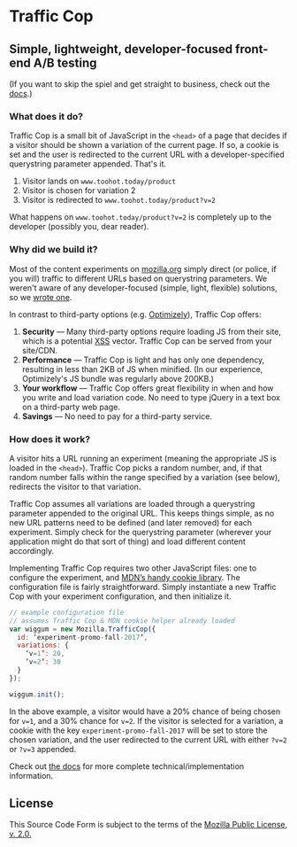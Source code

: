 # Traffic Cop
## Simple, lightweight, developer-focused front-end A/B testing

(If you want to skip the spiel and get straight to business, check out the [docs](./documentation.md).)

### What does it do?

Traffic Cop is a small bit of JavaScript in the `<head>` of a page that decides if a visitor should be shown a variation of the current page. If so, a cookie is set and the user is redirected to the current URL with a developer-specified querystring parameter appended. That's it.

1. Visitor lands on `www.toohot.today/product`
2. Visitor is chosen for variation 2
3. Visitor is redirected to `www.toohot.today/product?v=2`

What happens on `www.toohot.today/product?v=2` is completely up to the developer (possibly you, dear reader).

### Why did we build it?

Most of the content experiments on [mozilla.org](https://www.mozilla.org) simply direct (or police, if you will) traffic to different URLs based on querystring parameters. We weren't aware of any developer-focused (simple, light, flexible) solutions, so we [wrote one](https://frinkiac.com/caption/S10E13/653685).

In contrast to third-party options (e.g. [Optimizely](https://www.optimizely.com/)), Traffic Cop offers:

1. **Security** — Many third-party options require loading JS from their site, which is a potential [XSS](https://en.wikipedia.org/wiki/Cross-site_scripting) vector. Traffic Cop can be served from your site/CDN.
2. **Performance** — Traffic Cop is light and has only one dependency, resulting in less than 2KB of JS when minified. (In our experience, Optimizely's JS bundle was regularly above 200KB.)
3. **Your workflow** — Traffic Cop offers great flexibility in when and how you write and load variation code. No need to type jQuery in a text box on a third-party web page.
4. **Savings** — No need to pay for a third-party service.

### How does it work?

A visitor hits a URL running an experiment (meaning the appropriate JS is loaded in the `<head>`). Traffic Cop picks a random number, and, if that random number falls within the range specified by a variation (see below), redirects the visitor to that variation.

Traffic Cop assumes all variations are loaded through a querystring parameter appended to the original URL. This keeps things simple, as no new URL patterns need to be defined (and later removed) for each experiment. Simply check for the querystring parameter (wherever your application might do that sort of thing) and load different content accordingly.

Implementing Traffic Cop requires two other JavaScript files: one to configure the experiment, and [MDN’s handy cookie library](https://developer.mozilla.org/docs/Web/API/Document/cookie/Simple_document.cookie_framework). The configuration file is fairly straightforward. Simply instantiate a new Traffic Cop with your experiment configuration, and then initialize it.

```javascript
// example configuration file
// assumes Traffic Cop & MDN cookie helper already loaded
var wiggum = new Mozilla.TrafficCop({
  id: ‘experiment-promo-fall-2017’,
  variations: {
    ‘v=1’: 20,
    ‘v=2’: 30
  }
});

wiggum.init();
```

In the above example, a visitor would have a 20% chance of being chosen for `v=1`, and a 30% chance for `v=2`. If the visitor is selected for a variation, a cookie with the key `experiment-promo-fall-2017` will be set to store the chosen variation, and the user redirected to the current URL with either `?v=2` or `?v=3` appended.

Check out [the docs](./documentation.md) for more complete technical/implementation information.

## License

This Source Code Form is subject to the terms of the [Mozilla Public
License, v. 2.0.](http://mozilla.org/MPL/2.0/)



